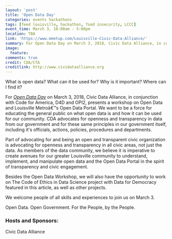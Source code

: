 ```yaml
---
layout: 'post'
title: 'Open Data Day'
categories: events hackathons
tags: [feed louisville, hackathon, food insecurity, LCCC]
event_time: March 3, 10:00am - 5:00pm
location: TBA
link: 'https://www.meetup.com/Louisville-Civic-Data-Alliance/'
summary: For Open Data Day on March 3, 2018, Civic Data Alliance, in conjunction with Code for America, D4D and OPI2, presents a workshop on Open Data and Louisville Metroâ€™s Open Data Portal. We want to be a force for educating the general public on what open data is and how it can be used for our community.
image:
  feature:
comments: true
credit: CDA/CfA
creditlink: http://www.cividataalliance.org
---
```


What is open data?
What can it be used for?
Why is it important?
Where can I find it?

For [_Open Data Day_](http://opendataday.org) on March 3, 2018, Civic Data Alliance, in conjunction with Code for America, D4D and OPI2, presents a workshop on Open Data and Louisville Metroâ€™s Open Data Portal. We want to be a force for educating the general public on what open data is and how it can be used for our community. CDA advocates for openness and transparency in data from our government and for these same principles in our government itself, including it's officials, actions, policies, procedures and departments.

Part of advocating for and being an open and transparent civic organization is advocating for openness and transparency in all civic areas, not just the data. As members of the data community, we believe it is imperative to create avenues for our greater Louisville community to understand, implement, and manipulate open data and the Open Data Portal in the spirit of transparency and civic engagement.

Besides the Open Data Workshop, we will also have the opportunity to work on The Code of Ethics in Data Science project with Data for Democracy featured in this article, as well as other projects.

We welcome people of all skills and experiences to join us on March 3.

Open Data. Open Government. For the People, by the People.

### Hosts and Sponsors:
Civic Data Alliance
